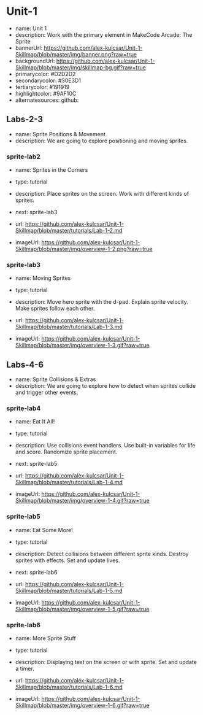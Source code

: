 # Unit-1
* name: Unit 1
* description: Work with the primary element in MakeCode Arcade: The Sprite
* bannerUrl: https://github.com/alex-kulcsar/Unit-1-Skillmap/blob/master/img/banner.png?raw=true
* backgroundUrl: https://github.com/alex-kulcsar/Unit-1-Skillmap/blob/master/img/skillmap-bg.gif?raw=true
* primarycolor: #D2D2D2
* secondarycolor: #30E3D1
* tertiarycolor: #191919
* highlightcolor: #9AF10C
* alternatesources: github:

## Labs-2-3
* name: Sprite Positions & Movement
* description: We are going to explore positioning and moving sprites.

### sprite-lab2

* name: Sprites in the Corners
* type: tutorial
* description: Place sprites on the screen. Work with different kinds of sprites.
* next: sprite-lab3

* url: https://github.com/alex-kulcsar/Unit-1-Skillmap/blob/master/tutorials/Lab-1-2.md
* imageUrl: https://github.com/alex-kulcsar/Unit-1-Skillmap/blob/master/img/overview-1-2.png?raw=true

### sprite-lab3

* name: Moving Sprites
* type: tutorial
* description: Move hero sprite with the d-pad. Explain sprite velocity. Make sprites follow each other.

* url: https://github.com/alex-kulcsar/Unit-1-Skillmap/blob/master/tutorials/Lab-1-3.md
* imageUrl: https://github.com/alex-kulcsar/Unit-1-Skillmap/blob/master/img/overview-1-3.gif?raw=true

## Labs-4-6
* name: Sprite Collisions & Extras
* description: We are going to explore how to detect when sprites collide and trigger other events.

### sprite-lab4

* name: Eat It All!
* type: tutorial
* description: Use collisions event handlers. Use built-in variables for life and score. Randomize sprite placement.
* next: sprite-lab5

* url: https://github.com/alex-kulcsar/Unit-1-Skillmap/blob/master/tutorials/Lab-1-4.md
* imageUrl: https://github.com/alex-kulcsar/Unit-1-Skillmap/blob/master/img/overview-1-4.gif?raw=true

### sprite-lab5

* name: Eat Some More!
* type: tutorial
* description: Detect collisions between different sprite kinds. Destroy sprites with effects. Set and update lives. 
* next: sprite-lab6

* url: https://github.com/alex-kulcsar/Unit-1-Skillmap/blob/master/tutorials/Lab-1-5.md
* imageUrl: https://github.com/alex-kulcsar/Unit-1-Skillmap/blob/master/img/overview-1-5.gif?raw=true

### sprite-lab6

* name: More Sprite Stuff
* type: tutorial
* description: Displaying text on the screen or with sprite. Set and update a timer. 

* url: https://github.com/alex-kulcsar/Unit-1-Skillmap/blob/master/tutorials/Lab-1-6.md
* imageUrl: https://github.com/alex-kulcsar/Unit-1-Skillmap/blob/master/img/overview-1-6.gif?raw=true